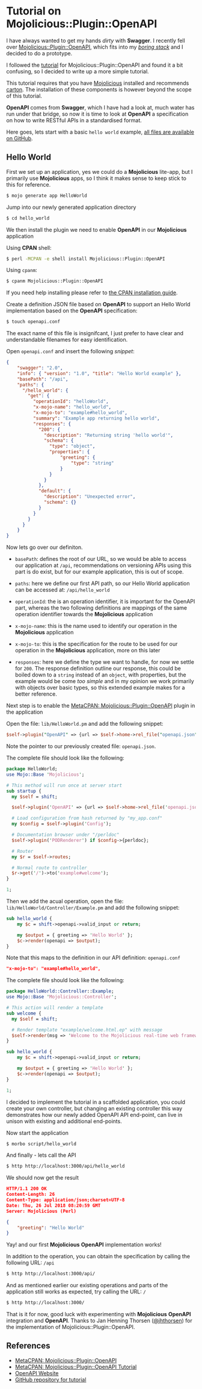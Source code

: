 # Tutorial on Mojolicious::Plugin::OpenAPI

<!-- markdownlint-disable MD014 -->

I have always wanted to get my hands _dirty_ with **Swagger**. I recently fell over [Mojolicious::Plugin::OpenAPI](https://metacpan.org/pod/Mojolicious::Plugin::OpenAPI), which fits into my [_boring stack_](https://hackernoon.com/the-boring-stack-the-best-way-to-build-interesting-things-9f54420f683e) and I decided to do a prototype.

I followed the [tutorial](https://metacpan.org/pod/Mojolicious::Plugin::OpenAPI::Guides::Tutorial) for Mojolicious::Plugin::OpenAPI and found it a bit confusing, so I decided to write up a more simple tutorial.

This tutorial requires that you have [Mojolicious](https://metacpan.org/pod/Mojolicious) installed and recommends [carton](https://metacpan.org/pod/distribution/Carton/script/carton). The installation of these components is however beyond the scope of this tutorial.

**OpenAPI** comes from **Swagger**, which I have had a look at, much water has run under that bridge, so now it is time to look at **OpenAPI** a specification on how to write RESTful APIs in a standardised format.

Here goes, lets start with a basic `hello world` example, [all files are available on GitHub](https://github.com/jonasbn/perl-mojolicious-plugin-openapi-tutorial-hello-world).

## Hello World

First we set up an application, yes we could do a **Mojolicious** lite-app, but I primarily use **Mojolicious** apps, so I think it makes sense to keep stick to this for reference.

```bash
$ mojo generate app HelloWorld
```

Jump into our newly generated application directory

```bash
$ cd hello_world
```

We then install the plugin we need to enable **OpenAPI** in our **Mojolicious** application

Using **CPAN** shell:

```bash
$ perl -MCPAN -e shell install Mojolicious::Plugin::OpenAPI
```

Using `cpanm`:

```bash
$ cpanm Mojolicious::Plugin::OpenAPI
```

If you need help installing please refer to [the CPAN installation guide](https://www.cpan.org/modules/INSTALL.html).

Create a definition JSON file based on **OpenAPI** to support an Hello World implementation based on the **OpenAPI** specification:

```bash
$ touch openapi.conf
```

The exact name of this file is insignifcant, I just prefer to have clear and understandable filenames for easy identification.

Open `openapi.conf` and insert the following _snippet_:

```json
{
    "swagger": "2.0",
    "info": { "version": "1.0", "title": "Hello World example" },
    "basePath": "/api",
    "paths": {
      "/hello_world": {
        "get": {
          "operationId": "helloWorld",
          "x-mojo-name": "hello_world",
          "x-mojo-to": "example#hello_world",
          "summary": "Example app returning hello world",
          "responses": {
            "200": {
              "description": "Returning string 'hello world'",
              "schema": {
                "type": "object",
                "properties": {
                    "greeting": {
                        "type": "string"
                    }
                }
              }
            },
            "default": {
              "description": "Unexpected error",
              "schema": {}
            }
          }
        }
      }
    }
}
```

Now lets go over our definiton.

- `basePath`: defines the root of our URL, so we would be able to access our application at `/api`, recommendations on versioning APIs using this part is do exist, but for our example application, this is out of scope.

- `paths`: here we define our first API path, so our Hello World application can be accessed at: `/api/hello_world`

- `operationId`: the is an operation identifier, it is important for the OpenAPI part, whereas the two following definitions are mappings of the same operation identifier towards the **Mojolicious** application

- `x-mojo-name`: this is the name used to identify our operation in the **Mojolicious** application

- `x-mojo-to`: this is the specification for the route to be used for our operation in the **Mojolicious** application, more on this later

- `responses`: here we define the type we want to handle, for now we settle for `200`. The response definition outline our response, this could be boiled down to a `string` instead of an `object`, with properties, but the example would be come _too simple_ and in my opinion we work primarily with objects over basic types, so this extended example makes for a better reference.

Next step is to enable the [MetaCPAN: Mojolicious::Plugin::OpenAPI](https://metacpan.org/pod/Mojolicious::Plugin::OpenAPI) plugin in the application

Open the file: `lib/HelloWorld.pm` and add the following snippet:

```perl
$self->plugin("OpenAPI" => {url => $self->home->rel_file("openapi.json")});
```

Note the pointer to our previously created file: `openapi.json`.

The complete file should look like the following:

```perl
package HelloWorld;
use Mojo::Base 'Mojolicious';

# This method will run once at server start
sub startup {
  my $self = shift;

  $self->plugin('OpenAPI' => {url => $self->home->rel_file('openapi.json')});

  # Load configuration from hash returned by "my_app.conf"
  my $config = $self->plugin('Config');

  # Documentation browser under "/perldoc"
  $self->plugin('PODRenderer') if $config->{perldoc};

  # Router
  my $r = $self->routes;

  # Normal route to controller
  $r->get('/')->to('example#welcome');
}

1;
```

Then we add the acual operation, open the file: `lib/HelloWorld/Controller/Example.pm` and add the following snippet:

```perl
sub hello_world {
    my $c = shift->openapi->valid_input or return;

    my $output = { greeting => 'Hello World' };
    $c->render(openapi => $output);
}
```

Note that this maps to the definition in our API definition: `openapi.conf`

```json
"x-mojo-to": "example#hello_world",
```

The complete file should look like the following:

```perl
package HelloWorld::Controller::Example;
use Mojo::Base 'Mojolicious::Controller';

# This action will render a template
sub welcome {
  my $self = shift;

  # Render template "example/welcome.html.ep" with message
  $self->render(msg => 'Welcome to the Mojolicious real-time web framework!');
}

sub hello_world {
    my $c = shift->openapi->valid_input or return;

    my $output = { greeting => 'Hello World' };
    $c->render(openapi => $output);
}

1;
```

I decided to implement the tutorial in a scaffolded application, you could create your own controller, but changing an existing controller this way demonstrates how our newly added OpenAPI API end-point, can live in unison with existing and additional end-points.

Now start the application

```bash
$ morbo script/hello_world
```

And finally - lets call the API

```bash
$ http http://localhost:3000/api/hello_world
```

We should now get the result

```json
HTTP/1.1 200 OK
Content-Length: 26
Content-Type: application/json;charset=UTF-8
Date: Thu, 26 Jul 2018 08:20:59 GMT
Server: Mojolicious (Perl)

{
    "greeting": "Hello World"
}
```

Yay! and our first **Mojolicious** **OpenAPI** implementation works!

In addition to the operation, you can obtain the specification by calling the following URL: `/api`

```bash
$ http http://localhost:3000/api/
```

And as mentioned earlier our existing operations and parts of the application still works as expected, try calling the URL: `/`

```bash
$ http http://localhost:3000/
```

That is it for now, good luck with experimenting with **Mojolicious** **OpenAPI** integration and **OpenAPI**. Thanks to Jan Henning Thorsen ([@jhthorsen](https://twitter.com/jhthorsen)) for the implementation of Mojolicious::Plugin::OpenAPI.

## References

- [MetaCPAN: Mojolicious::Plugin::OpenAPI](https://metacpan.org/pod/Mojolicious::Plugin::OpenAPI)
- [MetaCPAN: Mojolicious::Plugin::OpenAPI Tutorial](https://metacpan.org/pod/Mojolicious::Plugin::OpenAPI::Guides::Tutorial)
- [OpenAPI Website](https://www.openapis.org/)
- [GitHub repository for tutorial](https://github.com/jonasbn/perl-mojolicious-plugin-openapi-tutorial-hello-world)

